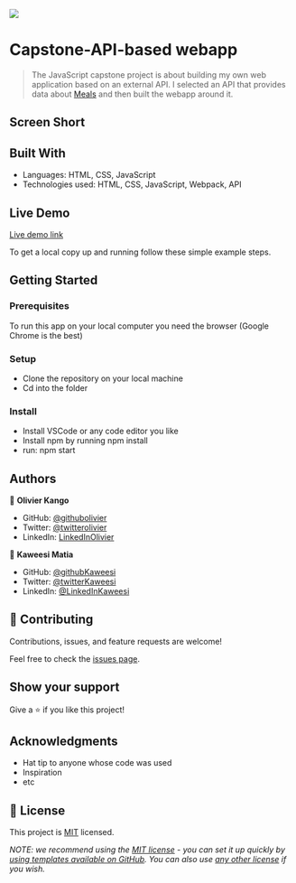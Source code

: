 ![](https://img.shields.io/badge/Microverse-blueviolet)

# Capstone-API-based webapp

> The JavaScript capstone project is about building my own web application based on an external API. I selected an API that provides data about [Meals](https://www.themealdb.com/api.php) and then built the webapp around it.

## Screen Short

## Built With

- Languages: HTML, CSS, JavaScript
- Technologies used: HTML, CSS, JavaScript, Webpack, API 

## Live Demo

[Live demo link](https://)

To get a local copy up and running follow these simple example steps.

## Getting Started


### Prerequisites

To run this app on your local computer you need the browser (Google Chrome is the best)

### Setup

- Clone the repository on your local machine
- Cd into the folder

### Install

- Install VSCode or any code editor you like
- Install npm by running npm install
- run: npm start

## Authors

👤 **Olivier Kango**

- GitHub: [@githubolivier](https://github.com/Olivier-Kango)
- Twitter: [@twitterolivier](https://twitter.com/olivierkango1)
- LinkedIn: [LinkedInOlivier](https://www.linkedin.com/in/olivier-kango-b990601b8/)

👤 **Kaweesi Matia**

- GitHub: [@githubKaweesi](https://github.com/Kaweesi-Matia)
- Twitter: [@twitterKaweesi](https://twitter.com/kaweesimatia)
- LinkedIn: [@LinkedInKaweesi](https://www.linkedin.com/in/kaweesi-matia/)

## 🤝 Contributing

Contributions, issues, and feature requests are welcome!

Feel free to check the [issues page](https://).

## Show your support

Give a ⭐️ if you like this project!

## Acknowledgments

- Hat tip to anyone whose code was used
- Inspiration
- etc

## 📝 License

This project is [MIT](./LICENSE) licensed.

_NOTE: we recommend using the [MIT license](https://choosealicense.com/licenses/mit/) - you can set it up quickly by [using templates available on GitHub](https://docs.github.com/en/communities/setting-up-your-project-for-healthy-contributions/adding-a-license-to-a-repository). You can also use [any other license](https://choosealicense.com/licenses/) if you wish._